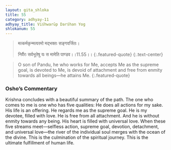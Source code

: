 ```yaml
---
layout: gita_shloka
title: 55
category: adhyay-11
adhyay_title: Viśhwarūp Darśhan Yog
shlokanum: 55
---
```


> मत्कर्मकृन्मत्परमो मद्भक्तः सङ्गवर्जितः।<br><br>निर्वैरः सर्वभूतेषु यः स मामेति पाण्डव।।11.55।।
{:.featured-quote}
{:.text-center}

> O son of Pandu, he who works for Me, accepts Me as the supreme goal, is devoted to Me, is devoid of attachment and free from enmity towards all beings—he attains Me.
{:.featured-quote}

### Osho’s Commentary
Krishna concludes with a beautiful summary of the path. The one who comes to me is one who has five qualities:
He does all actions for my sake. His life is an offering.
He regards me as the supreme goal.
He is my devotee, filled with love.
He is free from all attachment.
And he is without enmity towards any being. His heart is filled with universal love.
When these five streams meet—selfless action, supreme goal, devotion, detachment, and universal love—the river of the individual soul merges with the ocean of the divine. This is the culmination of the spiritual journey. This is the ultimate fulfillment of human life.

